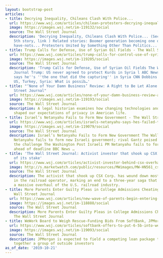 ```yaml
---
layout: bootstrap-post
articles:
- title: Decrying Inequality, Chileans Clash With Police...
  url: https://www.wsj.com/articles/chilean-protesters-decrying-inequality-clash-with-police-11571693044
  image: https://images.wsj.net/im-119132/social
  source: The Wall Street Journal
  description: 'Decrying Inequality, Chileans Clash With Police... (Second column,
    5th story, link ) Related stories: Boomer generation becoming one of haves and
    have-nots... Protesters United by Something Other Than Politics...'
- title: Trump Calls for Defense, Use of Syrian Oil Fields - The Wall Street Journal
  url: https://www.wsj.com/articles/trump-calls-for-control-use-of-syrian-oil-fields-11571700927
  image: https://images.wsj.net/im-119205/social
  source: The Wall Street Journal
  description: 'Trump Calls for Defense, Use of Syrian Oil Fields The Wall Street
    Journal Trump: US never agreed to protect Kurds in Syria l ABC News ABC News Trump
    says he''s ''the one that did the capturing'' in Syria CNN Dobbins and Martini:
    US, Turkey, Syria: What is possib…'
- title: "‘None of Your Damn Business’ Review: A Right to Be Let Alone - The Wall
    Street Journal"
  url: https://www.wsj.com/articles/none-of-your-damn-business-review-a-right-to-be-let-alone-11571696372
  image: https://images.wsj.net/im-119193/social
  source: The Wall Street Journal
  description: A legal historian examines how changing technologies and cultural values
    shaped our expectations of privacy in American life.
- title: Israel’s Netanyahu Fails to Form New Government - The Wall Street Journal
  url: https://www.wsj.com/articles/israels-netanyahu-says-hes-failed-to-form-new-government-11571679595
  image: https://images.wsj.net/im-119079/social
  source: The Wall Street Journal
  description: Israel’s Netanyahu Fails to Form New Government The Wall Street Journal
    Netanyahu fails to form new Israeli government; rival Gantz poised to take up
    the challenge The Washington Post Israeli PM Netanyahu fails to form a government
    ahead of deadline BBC News …
- title: 'The Wall Street Journal: Activist investor that shook up CSX sells most
    of its stake'
  url: https://www.wsj.com/articles/activist-investor-behind-csx-overhaul-sells-most-of-its-stake-11571690831
  image: http://s.marketwatch.com/public/resources/MWimages/MW-HN561_csx717_ZG_20190717134502.jpg
  source: The Wall Street Journal
  description: The activist that shook up CSX Corp. has wound down most of its investment
    in the railroad operator, marking an end to a three-year saga that helped spur
    a massive overhaul of the U.S. railroad industry.
- title: More Parents Enter Guilty Pleas in College Admissions Cheating Case - The
    Wall Street Journal
  url: https://www.wsj.com/articles/new-wave-of-parents-begin-entering-guilty-pleas-in-college-admissions-cheating-case-11571673455
  image: https://images.wsj.net/im-118888/social
  source: The Wall Street Journal
  description: More Parents Enter Guilty Pleas in College Admissions Cheating Case
    The Wall Street Journal
- title: WeWork Board to Weigh Rescue-Funding Bids From SoftBank, JPMorgan
  url: https://www.wsj.com/articles/softbank-offers-to-put-6-5b-into-wework-including-5b-loan-11571687872
  image: https://images.wsj.net/im-119093/social
  source: The Wall Street Journal
  description: JPMorgan is expected to field a competing loan package that would bring
    together a group of outside investors
as_of_date: '2019-10-21'
---
```


